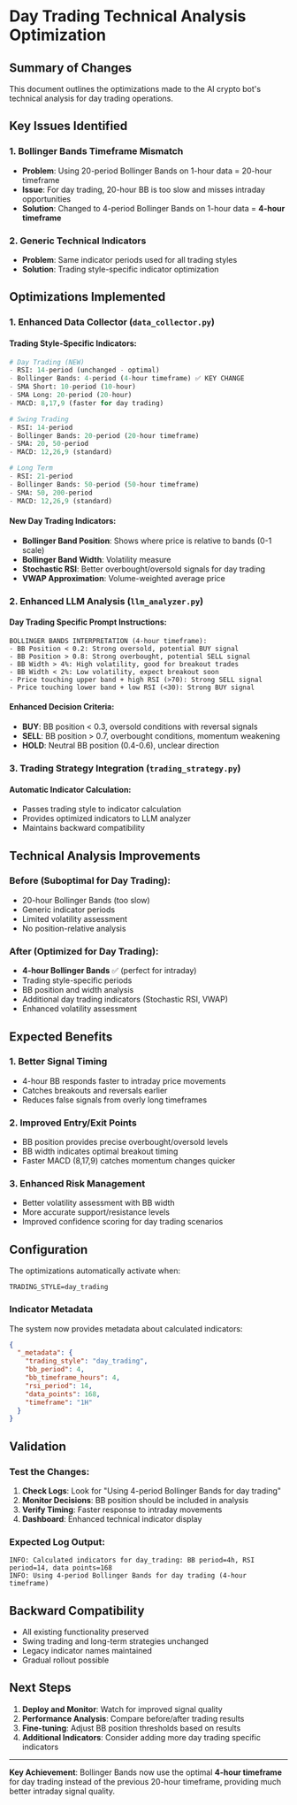 # Day Trading Technical Analysis Optimization

## Summary of Changes

This document outlines the optimizations made to the AI crypto bot's technical analysis for day trading operations.

## Key Issues Identified

### 1. **Bollinger Bands Timeframe Mismatch**
- **Problem**: Using 20-period Bollinger Bands on 1-hour data = 20-hour timeframe
- **Issue**: For day trading, 20-hour BB is too slow and misses intraday opportunities
- **Solution**: Changed to 4-period Bollinger Bands on 1-hour data = **4-hour timeframe**

### 2. **Generic Technical Indicators**
- **Problem**: Same indicator periods used for all trading styles
- **Solution**: Trading style-specific indicator optimization

## Optimizations Implemented

### 1. **Enhanced Data Collector (`data_collector.py`)**

#### **Trading Style-Specific Indicators:**
```python
# Day Trading (NEW)
- RSI: 14-period (unchanged - optimal)
- Bollinger Bands: 4-period (4-hour timeframe) ✅ KEY CHANGE
- SMA Short: 10-period (10-hour)
- SMA Long: 20-period (20-hour)  
- MACD: 8,17,9 (faster for day trading)

# Swing Trading
- RSI: 14-period
- Bollinger Bands: 20-period (20-hour timeframe)
- SMA: 20, 50-period
- MACD: 12,26,9 (standard)

# Long Term
- RSI: 21-period
- Bollinger Bands: 50-period (50-hour timeframe)
- SMA: 50, 200-period
- MACD: 12,26,9 (standard)
```

#### **New Day Trading Indicators:**
- **Bollinger Band Position**: Shows where price is relative to bands (0-1 scale)
- **Bollinger Band Width**: Volatility measure
- **Stochastic RSI**: Better overbought/oversold signals for day trading
- **VWAP Approximation**: Volume-weighted average price

### 2. **Enhanced LLM Analysis (`llm_analyzer.py`)**

#### **Day Trading Specific Prompt Instructions:**
```
BOLLINGER BANDS INTERPRETATION (4-hour timeframe):
- BB Position < 0.2: Strong oversold, potential BUY signal
- BB Position > 0.8: Strong overbought, potential SELL signal  
- BB Width > 4%: High volatility, good for breakout trades
- BB Width < 2%: Low volatility, expect breakout soon
- Price touching upper band + high RSI (>70): Strong SELL signal
- Price touching lower band + low RSI (<30): Strong BUY signal
```

#### **Enhanced Decision Criteria:**
- **BUY**: BB position < 0.3, oversold conditions with reversal signals
- **SELL**: BB position > 0.7, overbought conditions, momentum weakening
- **HOLD**: Neutral BB position (0.4-0.6), unclear direction

### 3. **Trading Strategy Integration (`trading_strategy.py`)**

#### **Automatic Indicator Calculation:**
- Passes trading style to indicator calculation
- Provides optimized indicators to LLM analyzer
- Maintains backward compatibility

## Technical Analysis Improvements

### **Before (Suboptimal for Day Trading):**
- 20-hour Bollinger Bands (too slow)
- Generic indicator periods
- Limited volatility assessment
- No position-relative analysis

### **After (Optimized for Day Trading):**
- **4-hour Bollinger Bands** ✅ (perfect for intraday)
- Trading style-specific periods
- BB position and width analysis
- Additional day trading indicators (Stochastic RSI, VWAP)
- Enhanced volatility assessment

## Expected Benefits

### **1. Better Signal Timing**
- 4-hour BB responds faster to intraday price movements
- Catches breakouts and reversals earlier
- Reduces false signals from overly long timeframes

### **2. Improved Entry/Exit Points**
- BB position provides precise overbought/oversold levels
- BB width indicates optimal breakout timing
- Faster MACD (8,17,9) catches momentum changes quicker

### **3. Enhanced Risk Management**
- Better volatility assessment with BB width
- More accurate support/resistance levels
- Improved confidence scoring for day trading scenarios

## Configuration

The optimizations automatically activate when:
```env
TRADING_STYLE=day_trading
```

### **Indicator Metadata**
The system now provides metadata about calculated indicators:
```json
{
  "_metadata": {
    "trading_style": "day_trading",
    "bb_period": 4,
    "bb_timeframe_hours": 4,
    "rsi_period": 14,
    "data_points": 168,
    "timeframe": "1H"
  }
}
```

## Validation

### **Test the Changes:**
1. **Check Logs**: Look for "Using 4-period Bollinger Bands for day trading"
2. **Monitor Decisions**: BB position should be included in analysis
3. **Verify Timing**: Faster response to intraday movements
4. **Dashboard**: Enhanced technical indicator display

### **Expected Log Output:**
```
INFO: Calculated indicators for day_trading: BB period=4h, RSI period=14, data points=168
INFO: Using 4-period Bollinger Bands for day trading (4-hour timeframe)
```

## Backward Compatibility

- All existing functionality preserved
- Swing trading and long-term strategies unchanged
- Legacy indicator names maintained
- Gradual rollout possible

## Next Steps

1. **Deploy and Monitor**: Watch for improved signal quality
2. **Performance Analysis**: Compare before/after trading results  
3. **Fine-tuning**: Adjust BB position thresholds based on results
4. **Additional Indicators**: Consider adding more day trading specific indicators

---

**Key Achievement**: Bollinger Bands now use the optimal **4-hour timeframe** for day trading instead of the previous 20-hour timeframe, providing much better intraday signal quality.
